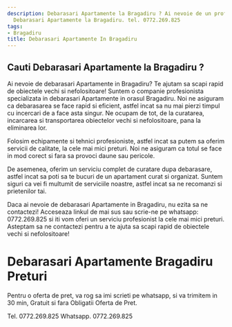 ```yaml
---
description: Debarasari Apartamente la Bragadiru ? Ai nevoie de un profesionist in
  Debarasari Apartamente la Bragadiru. tel. 0772.269.825
tags:
- Bragadiru
title: Debarasari Apartamente In Bragadiru
---
```



## Cauti Debarasari Apartamente la Bragadiru ?

Ai nevoie de debarasari Apartamente in Bragadiru? Te ajutam sa scapi rapid de obiectele vechi si nefolositoare! 
Suntem o companie profesionista specializata in debarasari Apartamente in orasul Bragadiru. 
Noi ne asiguram ca debarasarea se face rapid si eficient, astfel incat sa nu mai pierzi timpul cu incercari de a face asta singur. 
Ne ocupam de tot, de la curatarea, incarcarea si transportarea obiectelor vechi si nefolositoare, pana la eliminarea lor. 

Folosim echipamente si tehnici profesioniste, astfel incat sa putem sa oferim servicii de calitate, la cele mai mici preturi. 
Noi ne asiguram ca totul se face in mod corect si fara sa provoci daune sau pericole. 

De asemenea, oferim un serviciu complet de curatare dupa debarasare, astfel incat sa poti sa te bucuri de un apartament curat si organizat. 
Suntem siguri ca vei fi multumit de serviciile noastre, astfel incat sa ne recomanzi si prietenilor tai. 

Daca ai nevoie de debarasari Apartamente in Bragadiru, nu ezita sa ne contactezi! Acceseaza linkul de mai sus sau scrie-ne pe whatsapp: 0772.269.825 si iti vom oferi un serviciu profesionist la cele mai mici preturi. 
Asteptam sa ne contactezi pentru a te ajuta sa scapi rapid de obiectele vechi si nefolositoare!

# Debarasari Apartamente Bragadiru Preturi
Pentru o oferta de pret, va rog sa imi scrieti pe whatsapp, si va trimitem in 30 min, Gratuit si fara Obligatii Oferta de Pret.

Tel. 0772.269.825
Whatsapp. 0772.269.825